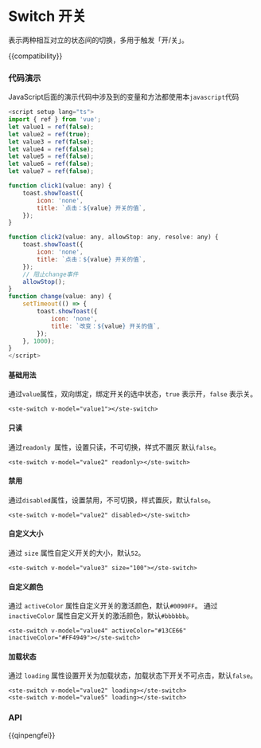 # Switch 开关

表示两种相互对立的状态间的切换，多用于触发「开/关」。

{{compatibility}}

### 代码演示

JavaScript后面的演示代码中涉及到的变量和方法都使用本`javascript`代码

```javascript
<script setup lang="ts">
import { ref } from 'vue';
let value1 = ref(false);
let value2 = ref(true);
let value3 = ref(false);
let value4 = ref(false);
let value5 = ref(false);
let value6 = ref(false);
let value7 = ref(false);

function click1(value: any) {
    toast.showToast({
        icon: 'none',
        title: `点击：${value} 开关的值`,
    });
}

function click2(value: any, allowStop: any, resolve: any) {
    toast.showToast({
        icon: 'none',
        title: `点击：${value} 开关的值`,
    });
    // 阻止change事件
    allowStop();
}
function change(value: any) {
    setTimeout(() => {
        toast.showToast({
            icon: 'none',
            title: `改变：${value} 开关的值`,
        });
    }, 1000);
}
</script>
```

#### 基础用法

通过`value`属性，双向绑定，绑定开关的选中状态，`true` 表示开，`false` 表示关。

```
<ste-switch v-model="value1"></ste-switch>
```

#### 只读

通过`readonly `属性，设置只读，不可切换，样式不置灰 默认`false`。

```
<ste-switch v-model="value2" readonly></ste-switch>
```

#### 禁用

通过`disabled`属性，设置禁用，不可切换，样式置灰，默认`false`。

```
<ste-switch v-model="value2" disabled></ste-switch>
```

#### 自定义大小

通过 `size` 属性自定义开关的大小，默认`52`。

```
<ste-switch v-model="value3" size="100"></ste-switch>
```

#### 自定义颜色

通过 `activeColor` 属性自定义开关的激活颜色，默认`#0090FF`。
通过 `inactiveColor` 属性自定义开关的激活颜色，默认`#bbbbbb`。

```
<ste-switch v-model="value4" activeColor="#13CE66" inactiveColor="#FF4949"></ste-switch>
```

#### 加载状态

通过 `loading` 属性设置开关为加载状态，加载状态下开关不可点击，默认`false`。

```
<ste-switch v-model="value2" loading></ste-switch>
<ste-switch v-model="value5" loading></ste-switch>
```

### API

<!-- props -->

{{qinpengfei}}
